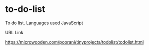 # to-do-list
To do list. Languages used JavaScript

URL Link

https://microwooden.com/poorani/tinyprojects/todolist/todolist.html
